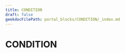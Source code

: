 ```yaml
---
title: CONDITION
draft: false
geekdocFilePath: portal_blocks/CONDITION/_index.md
---
```

# CONDITION